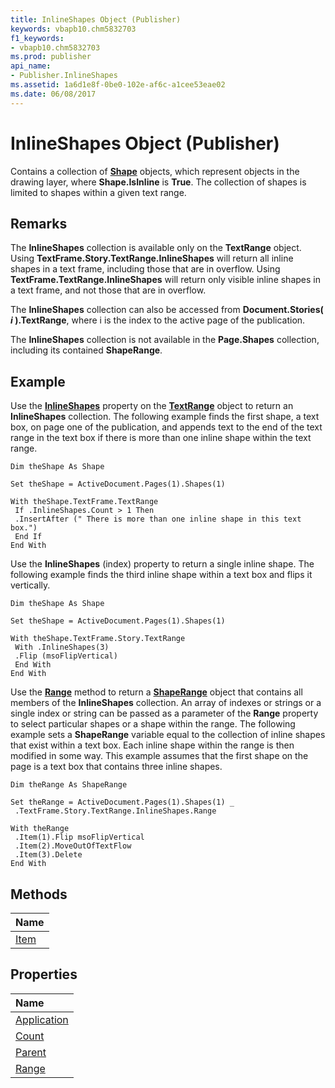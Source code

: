 ```yaml
---
title: InlineShapes Object (Publisher)
keywords: vbapb10.chm5832703
f1_keywords:
- vbapb10.chm5832703
ms.prod: publisher
api_name:
- Publisher.InlineShapes
ms.assetid: 1a6d1e8f-0be0-102e-af6c-a1cee53eae02
ms.date: 06/08/2017
---
```



# InlineShapes Object (Publisher)

Contains a collection of  **[Shape](Publisher.Shape.md)** objects, which represent objects in the drawing layer, where **Shape.IsInline** is **True**. The collection of shapes is limited to shapes within a given text range.
 


## Remarks

The  **InlineShapes** collection is available only on the **TextRange** object. Using **TextFrame.Story.TextRange.InlineShapes** will return all inline shapes in a text frame, including those that are in overflow. Using **TextFrame.TextRange.InlineShapes** will return only visible inline shapes in a text frame, and not those that are in overflow.
 

 
The  **InlineShapes** collection can also be accessed from **Document.Stories( _i_ ).TextRange**, where i is the index to the active page of the publication.
 

 
The **InlineShapes** collection is not available in the **Page.Shapes** collection, including its contained **ShapeRange**.
 

 

## Example

Use the  **[InlineShapes](Publisher.TextRange.InlineShapes.md)** property on the **[TextRange](Publisher.TextRange.md)** object to return an **InlineShapes** collection. The following example finds the first shape, a text box, on page one of the publication, and appends text to the end of the text range in the text box if there is more than one inline shape within the text range.
 

 

```
Dim theShape As Shape 
 
Set theShape = ActiveDocument.Pages(1).Shapes(1) 
 
With theShape.TextFrame.TextRange 
 If .InlineShapes.Count > 1 Then 
 .InsertAfter (" There is more than one inline shape in this text box.") 
 End If 
End With
```

Use the  **InlineShapes** (index) property to return a single inline shape. The following example finds the third inline shape within a text box and flips it vertically.
 

 



```
Dim theShape As Shape 
 
Set theShape = ActiveDocument.Pages(1).Shapes(1) 
 
With theShape.TextFrame.Story.TextRange 
 With .InlineShapes(3) 
 .Flip (msoFlipVertical) 
 End With 
End With
```

Use the  **[Range](Publisher.Shapes.Range.md)** method to return a **[ShapeRange](Publisher.ShapeRange.md)** object that contains all members of the **InlineShapes** collection. An array of indexes or strings or a single index or string can be passed as a parameter of the **Range** property to select particular shapes or a shape within the range. The following example sets a **ShapeRange** variable equal to the collection of inline shapes that exist within a text box. Each inline shape within the range is then modified in some way. This example assumes that the first shape on the page is a text box that contains three inline shapes.
 

 



```
Dim theRange As ShapeRange 
 
Set theRange = ActiveDocument.Pages(1).Shapes(1) _ 
 .TextFrame.Story.TextRange.InlineShapes.Range 
 
With theRange 
 .Item(1).Flip msoFlipVertical 
 .Item(2).MoveOutOfTextFlow 
 .Item(3).Delete 
End With
```


## Methods



|**Name**|
|:-----|
|[Item](Publisher.InlineShapes.Item.md)|

## Properties



|**Name**|
|:-----|
|[Application](Publisher.InlineShapes.Application.md)|
|[Count](Publisher.InlineShapes.Count.md)|
|[Parent](Publisher.InlineShapes.Parent.md)|
|[Range](Publisher.InlineShapes.Range.md)|


